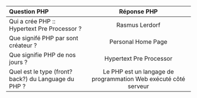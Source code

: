 |  Question PHP       | Réponse PHP        | 
| :--------------- |:---------------:| 
|  Qui a crée PHP ::  Hypertext Pre Processor       ? |  Rasmus Lerdorf      | 
|  Que signifé PHP par sont créateur ? |  Personal Home Page     | 
|  Que signifie PHP  de nos jours ?  | Hypertext Pre Processor        |
|  Quel est le type (front?back?) du Language du PHP ?  | Le PHP est un langage de programmation Web exécuté côté serveur  |